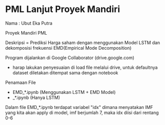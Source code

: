 # PML Lanjut Proyek Mandiri
Nama : Ubut Eka Putra

Proyek Mandiri PML

Deskripsi = Prediksi Harga saham dengan menggunakan Model LSTM dan dekomposisi frekuensi EMD(Empirical Mode Decomposition)

Program dijalankan di Google Collaborator (drive.google.com)

- harap lakukan penyesuaian di load file melalui drive, untuk defaultnya dataset diletakan ditempat sama dengan notebook

Penamaan File
- EMD_*.ipynb (Menggunakan LSTM + EMD Model)
- _*.ipynb (Hanya LSTM)

Dalam file EMD_*.ipynb terdapat variabel "idx" dimana menyatakan IMF yang kita akan apply di model, imf berjumlah 7, maka idx diisi dari rentang 0-6
